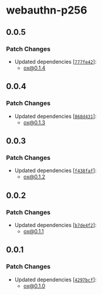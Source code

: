 # webauthn-p256

## 0.0.5

### Patch Changes

- Updated dependencies [[`777fe42`](https://github.com/wevm/ox/commit/777fe4249c5225c676ff690fda58c5fcfb35d1f0)]:
  - ox@0.1.4

## 0.0.4

### Patch Changes

- Updated dependencies [[`868d431`](https://github.com/wevm/ox/commit/868d4319a8cda77345f85f9f2e88ca786f0c8cfe)]:
  - ox@0.1.3

## 0.0.3

### Patch Changes

- Updated dependencies [[`f438faf`](https://github.com/wevm/ox/commit/f438fafbd396248283876eba220f4c661c47bfd2)]:
  - ox@0.1.2

## 0.0.2

### Patch Changes

- Updated dependencies [[`b7de4f2`](https://github.com/wevm/ox/commit/b7de4f2180520fd7f2bf08955df6e676d75db93e)]:
  - ox@0.1.1

## 0.0.1

### Patch Changes

- Updated dependencies [[`4297bcf`](https://github.com/wevm/ox/commit/4297bcf0acef7f1f208ba3770d679fefa0c2cb8d)]:
  - ox@0.1.0
